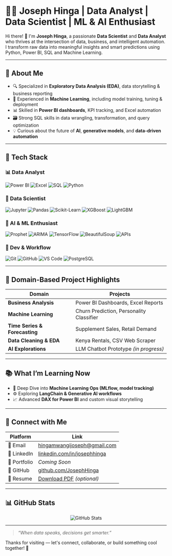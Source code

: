 # 👨‍💻 Joseph Hinga | Data Analyst | Data Scientist | ML & AI Enthusiast

Hi there! 👋 I'm **Joseph Hinga**, a passionate **Data Scientist** and **Data Analyst** who thrives at the intersection of data, business, and intelligent automation. I transform raw data into meaningful insights and smart predictions using Python, Power BI, SQL and Machine Learning.

---

## 🧠 About Me

- 🔍 Specialized in **Exploratory Data Analysis (EDA)**, data storytelling & business reporting  
- 🤖 Experienced in **Machine Learning**, including model training, tuning & deployment  
- 📊 Skilled in **Power BI dashboards**, KPI tracking, and Excel automation  
- 🗃️ Strong SQL skills in data wrangling, transformation, and query optimization  
- 💡 Curious about the future of **AI**, **generative models**, and **data-driven automation**

---

## 🚀 Tech Stack

### 📊 Data Analyst
![Power BI](https://img.shields.io/badge/Power%20BI-F2C811?style=for-the-badge&logo=powerbi&logoColor=black)
![Excel](https://img.shields.io/badge/Excel-217346?style=for-the-badge&logo=microsoft-excel&logoColor=white)
![SQL](https://img.shields.io/badge/SQL-4479A1?style=for-the-badge&logo=mysql&logoColor=white)
![Python](https://img.shields.io/badge/Python-3776AB?style=for-the-badge&logo=python&logoColor=white)

### 🧠 Data Scientist
![Jupyter](https://img.shields.io/badge/Jupyter-F37626?style=for-the-badge&logo=Jupyter&logoColor=white)
![Pandas](https://img.shields.io/badge/Pandas-150458?style=for-the-badge&logo=pandas)
![Scikit-Learn](https://img.shields.io/badge/Scikit--Learn-F7931E?style=for-the-badge&logo=scikitlearn&logoColor=white)
![XGBoost](https://img.shields.io/badge/XGBoost-FF8000?style=for-the-badge)
![LightGBM](https://img.shields.io/badge/LightGBM-000000?style=for-the-badge)

### 🤖 AI & ML Enthusiast
![Prophet](https://img.shields.io/badge/Prophet-0081CB?style=for-the-badge)
![ARIMA](https://img.shields.io/badge/ARIMA-000000?style=for-the-badge)
![TensorFlow](https://img.shields.io/badge/TensorFlow-FF6F00?style=for-the-badge&logo=TensorFlow&logoColor=white)
![BeautifulSoup](https://img.shields.io/badge/BeautifulSoup-4B0082?style=for-the-badge)
![APIs](https://img.shields.io/badge/APIs-0052CC?style=for-the-badge)

### 💼 Dev & Workflow
![Git](https://img.shields.io/badge/Git-F05032?style=for-the-badge&logo=git&logoColor=white)
![GitHub](https://img.shields.io/badge/GitHub-181717?style=for-the-badge&logo=github)
![VS Code](https://img.shields.io/badge/VS%20Code-007ACC?style=for-the-badge&logo=visual-studio-code)
![PostgreSQL](https://img.shields.io/badge/PostgreSQL-336791?style=for-the-badge&logo=postgresql&logoColor=white)

---
## 🧠 Domain-Based Project Highlights

| Domain          | Projects |
|----------------|----------|
| **Business Analysis** | Power BI Dashboards, Excel Reports |
| **Machine Learning** | Churn Prediction, Personality Classifier |
| **Time Series & Forecasting** | Supplement Sales, Retail Demand |
| **Data Cleaning & EDA** | Kenya Rentals, CSV Web Scraper |
| **AI Explorations** | LLM Chatbot Prototype *(in progress)* |

---

## 📚 What I’m Learning Now

- 🧠 Deep Dive into **Machine Learning Ops (MLflow, model tracking)**  
- ⚙️ Exploring **LangChain & Generative AI workflows**  
- 📈 Advanced **DAX for Power BI** and custom visual storytelling

---

## 🔗 Connect with Me

| Platform     | Link |
|--------------|------|
| 📧 Email      | hingamwangijoseph@gmail.com |
| 💼 LinkedIn   | [linkedin.com/in/josephhinga](https://linkedin.com/in/josephhinga) |
| 🧠 Portfolio  | *Coming Soon* |
| 💾 GitHub     | [github.com/JosephHinga](https://github.com/JosephHinga) |
| 📄 Resume     | [Download PDF](https://drive.google.com/YOUR_RESUME_LINK) *(optional)* |

---

## 📊 GitHub Stats

<p align="center">
  <img src="https://github-readme-stats.vercel.app/api?username=JosephHinga&show_icons=true&theme=radical" alt="GitHub Stats" />
  <br>
</p>

---

> _“When data speaks, decisions get smarter.”_

Thanks for visiting — let's connect, collaborate, or build something cool together! 🚀

